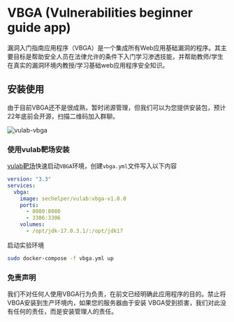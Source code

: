 #  VBGA (Vulnerabilities beginner guide app)

漏洞入门指南应用程序（VBGA）是一个集成所有Web应用基础漏洞的程序。其主要目标是帮助安全人员在法律允许的条件下入门学习渗透技能，并帮助教师/学生在真实的漏洞环境内教授/学习基础web应用程序安全知识。

## 安装使用

由于目前VBGA还不是很成熟，暂时闭源管理，但我们可以为您提供安装包，预计22年底前会开源，扫描二维码加入群聊。

![vulab-vbga](https://official-accounts.oss-cn-beijing.aliyuncs.com/img/qrcode/vulab-vbga.png)

### 使用vulab靶场安装

[vulab靶场]()快速启动`VBGA`环境，创建`vbga.yml`文件写入以下内容

```yml
version: "3.3"
services:
  vbga:
    image: sechelper/vulab:vbga-v1.0.0
    ports:
      - 8080:8080
      - 3306:3306
    volumes:
      - /opt/jdk-17.0.3.1/:/opt/jdk17
```

启动实验环境

```bash
sudo docker-compose -f vbga.yml up
```

### 免责声明

我们不对任何人使用VBGA行为负责，在前文已经明确此应用程序的目的。禁止将VBGA安装到生产环境内，如果您的服务器由于安装 VBGA受到损害，我们对此没有任何的责任，而是安装管理人的责任。
